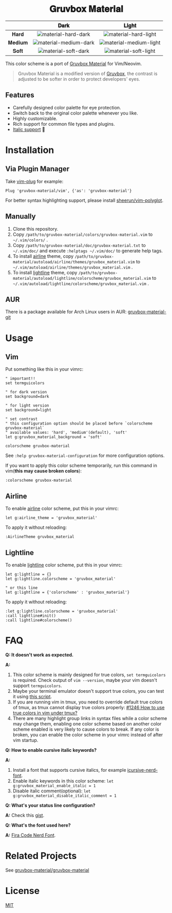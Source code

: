 <h1 align="center">
𝐆𝐫𝐮𝐯𝐛𝐨𝐱 𝐌𝐚𝐭𝐞𝐫𝐢𝐚𝐥
</h1>

|        |                                                             𝐃𝐚𝐫𝐤                                                              |                                                             𝐋𝐢𝐠𝐡𝐭                                                              |
| :----: | :---------------------------------------------------------------------------------------------------------------------------: | :----------------------------------------------------------------------------------------------------------------------------: |
|  𝐇𝐚𝐫𝐝  |  ![material-hard-dark](https://user-images.githubusercontent.com/37491630/69468250-65527100-0d83-11ea-98e8-04cc64e9270b.png)  |  ![material-hard-light](https://user-images.githubusercontent.com/37491630/69468253-671c3480-0d83-11ea-932d-1fe0ba559a1b.png)  |
| 𝐌𝐞𝐝𝐢𝐮𝐦 | ![material-medium-dark](https://user-images.githubusercontent.com/37491630/69468257-697e8e80-0d83-11ea-8299-c0e5ecd132e3.png) | ![material-medium-light](https://user-images.githubusercontent.com/37491630/69468260-6b485200-0d83-11ea-8329-c4564e40f65b.png) |
|  𝐒𝐨𝐟𝐭  |  ![material-soft-dark](https://user-images.githubusercontent.com/37491630/69468264-6edbd900-0d83-11ea-815a-9d61509f3769.png)  |  ![material-soft-light](https://user-images.githubusercontent.com/37491630/69468266-700d0600-0d83-11ea-8aa1-e97b86864a08.png)  |

This color scheme is a port of [Gruvbox Material](https://github.com/gruvbox-material/gruvbox-material) for Vim/Neovim.

> Gruvbox Material is a modified version of [Gruvbox](https://github.com/morhetz/gruvbox), the contrast is adjusted to be softer in order to protect developers' eyes.

## Features

- Carefully designed color palette for eye protection.
- Switch back to the original color palette whenever you like.
- Highly customizable.
- Rich support for common file types and plugins.
- [Italic support](https://github.com/sainnhe/icursive-nerd-font) 🎉

# Installation

## Via Plugin Manager

Take [vim-plug](https://github.com/junegunn/vim-plug) for example:

```vim
Plug 'gruvbox-material/vim', {'as': 'gruvbox-material'}
```

For better syntax highlighting support, please install [sheerun/vim-polyglot](https://github.com/sheerun/vim-polyglot).

## Manually

1. Clone this repository.
2. Copy `/path/to/gruvbox-material/colors/gruvbox-material.vim` to `~/.vim/colors/` .
3. Copy `/path/to/gruvbox-material/doc/gruvbox-material.txt` to `~/.vim/doc/` and execute `:helptags ~/.vim/doc/` to generate help tags.
4. To install [airline](https://github.com/vim-airline/vim-airline) theme, copy `/path/to/gruvbox-material/autoload/airline/themes/gruvbox_material.vim` to `~/.vim/autoload/airline/themes/gruvbox_material.vim` .
5. To install [lightline](https://github.com/itchyny/lightline.vim) theme, copy `/path/to/gruvbox-material/autoload/lightline/colorscheme/gruvbox_material.vim` to `~/.vim/autoload/lightline/colorscheme/gruvbox_material.vim` .

## AUR

There is a package available for Arch Linux users in AUR: [gruvbox-material-git](https://aur.archlinux.org/packages/gruvbox-material-git/)

# Usage

## Vim

Put something like this in your vimrc:

```vim
" important!!
set termguicolors

" for dark version
set background=dark

" for light version
set background=light

" set contrast
" this configuration option should be placed before `colorscheme gruvbox-material`
" available values: 'hard', 'medium'(default), 'soft'
let g:gruvbox_material_background = 'soft'

colorscheme gruvbox-material
```

See `:help gruvbox-material-configuration` for more configuration options.

If you want to apply this color scheme temporarily, run this command in vim(**this may cause broken colors**):

```vim
:colorscheme gruvbox-material
```

## Airline

To enable [airline](https://github.com/vim-airline/vim-airline) color scheme, put this in your vimrc:

```vim
let g:airline_theme = 'gruvbox_material'
```

To apply it without reloading:

```vim
:AirlineTheme gruvbox_material
```

## Lightline

To enable [lightline](https://github.com/itchyny/lightline.vim) color scheme, put this in your vimrc:

```vim
let g:lightline = {}
let g:lightline.colorscheme = 'gruvbox_material'

" or this line
let g:lightline = {'colorscheme' : 'gruvbox_material'}
```

To apply it without reloading:

```vim
:let g:lightline.colorscheme = 'gruvbox_material'
:call lightline#init()
:call lightline#colorscheme()
```

# FAQ

**Q: It doesn't work as expected.**

**A:**

1. This color scheme is mainly designed for true colors, `set termguicolors` is required. Check output of `vim --version`, maybe your vim doesn't support `termguicolors`.
2. Maybe your terminal emulator doesn't support true colors, you can test it using [this script](https://unix.stackexchange.com/questions/404414/print-true-color-24-bit-test-pattern).
3. If you are running vim in tmux, you need to override default true colors of tmux, as tmux cannot display true colors properly: [#1246 How to use true colors in vim under tmux?](https://github.com/tmux/tmux/issues/1246)
4. There are many highlight group links in syntax files while a color scheme may change them, enabling one color scheme based on another color scheme enabled is very likely to cause colors to break. If any color is broken, you can enable the color scheme in your vimrc instead of after vim startup.

**Q: How to enable cursive italic keywords?**

**A:**

1. Install a font that supports cursive italics, for example [icursive-nerd-font](https://github.com/sainnhe/icursive-nerd-font).
2. Enable italic keywords in this color scheme: `let g:gruvbox_material_enable_italic = 1`
3. Disable italic comment(optional): `let g:gruvbox_material_disable_italic_comment = 1`

**Q: What's your status line configuration?**

**A:** Check this [gist](https://gist.github.com/sainnhe/b8240bc047313fd6185bb8052df5a8fb).

**Q: What's the font used here?**

**A:** [Fira Code Nerd Font](https://github.com/ryanoasis/nerd-fonts/tree/master/patched-fonts/FiraCode).

# Related Projects

See [gruvbox-material/gruvbox-material](https://github.com/gruvbox-material/gruvbox-material)

# License

[MIT](./LICENSE)
